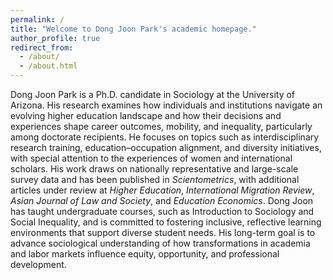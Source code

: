 ```yaml
---
permalink: /
title: "Welcome to Dong Joon Park's academic homepage."
author_profile: true
redirect_from: 
  - /about/
  - /about.html
---
```


Dong Joon Park is a Ph.D. candidate in Sociology at the University of Arizona. His research examines how individuals and institutions navigate an evolving higher education landscape and how their decisions and experiences shape career outcomes, mobility, and inequality, particularly among doctorate recipients.
He focuses on topics such as interdisciplinary research training, education–occupation alignment, and diversity initiatives, with special attention to the experiences of women and international scholars. His work draws on nationally representative and large-scale survey data and has been published in _Scientometrics_, with additional articles under review at _Higher Education_, _International Migration Review_, _Asian Journal of Law and Society_, and _Education Economics_.
Dong Joon has taught undergraduate courses, such as Introduction to Sociology and Social Inequality, and is committed to fostering inclusive, reflective learning environments that support diverse student needs. His long-term goal is to advance sociological understanding of how transformations in academia and labor markets influence equity, opportunity, and professional development.
